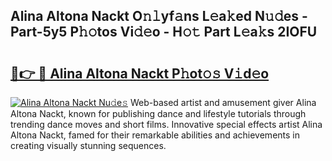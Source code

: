 ## Alina Altona Nackt O𝚗𝚕yf𝚊ns L𝚎a𝚔ed N𝚞𝚍es - Part-5y5 P𝚑𝚘tos Vi𝚍𝚎o - H𝚘𝚝 Part L𝚎a𝚔s 2IOFU

# <h2><a href="http://kf35tfc.oniu.top/?m=Alina+Altona+Nackt">🔗👉 🔴 Alina Altona Nackt P𝚑ot𝚘𝚜 V𝚒d𝚎o</a></h2>

[![Alina Altona Nackt Nu𝚍e𝚜](https://i.imgur.com/0qMVB7G.gif)](http://kf35tfc.oniu.top/?m=Alina+Altona+Nackt)
Web-based artist and amusement giver Alina Altona Nackt, known for publishing dance and lifestyle tutorials through trending dance moves and short films. Innovative special effects artist Alina Altona Nackt, famed for their remarkable abilities and achievements in creating visually stunning sequences.  
